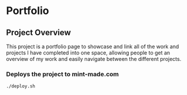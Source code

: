 # Portfolio

## Project Overview

This project is a portfolio page to showcase and link all of the work and projects I have completed into one space, allowing people to get an overview of my work and easily navigate between the different projects.

### Deploys the project to mint-made.com

```
./deploy.sh
```
